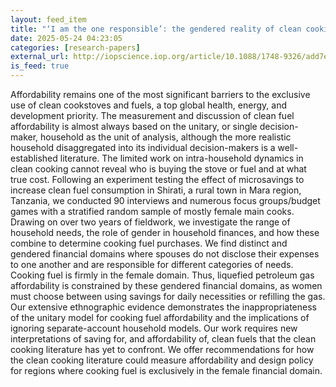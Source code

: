 ```yaml
---
layout: feed_item
title: "‘I am the one responsible’: the gendered reality of clean cooking fuel affordability in Shirati, Tanzania"
date: 2025-05-24 04:23:05
categories: [research-papers]
external_url: http://iopscience.iop.org/article/10.1088/1748-9326/add7ed
is_feed: true
---
```


Affordability remains one of the most significant barriers to the exclusive use of clean cookstoves and fuels, a top global health, energy, and development priority. The measurement and discussion of clean fuel affordability is almost always based on the unitary, or single decision-maker, household as the unit of analysis, although the more realistic household disaggregated into its individual decision-makers is a well-established literature. The limited work on intra-household dynamics in clean cooking cannot reveal who is buying the stove or fuel and at what true cost. Following an experiment testing the effect of microsavings to increase clean fuel consumption in Shirati, a rural town in Mara region, Tanzania, we conducted 90 interviews and numerous focus groups/budget games with a stratified random sample of mostly female main cooks. Drawing on over two years of fieldwork, we investigate the range of household needs, the role of gender in household finances, and how these combine to determine cooking fuel purchases. We find distinct and gendered financial domains where spouses do not disclose their expenses to one another and are responsible for different categories of needs. Cooking fuel is firmly in the female domain. Thus, liquefied petroleum gas affordability is constrained by these gendered financial domains, as women must choose between using savings for daily necessities or refilling the gas. Our extensive ethnographic evidence demonstrates the inappropriateness of the unitary model for cooking fuel affordability and the implications of ignoring separate-account household models. Our work requires new interpretations of saving for, and affordability of, clean fuels that the clean cooking literature has yet to confront. We offer recommendations for how the clean cooking literature could measure affordability and design policy for regions where cooking fuel is exclusively in the female financial domain.
